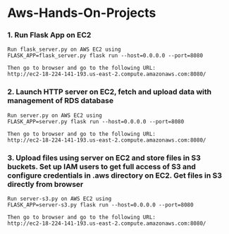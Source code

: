 # Aws-Hands-On-Projects
### 1. Run Flask App on EC2
    Run flask_server.py on AWS EC2 using
    FLASK_APP=flask_server.py flask run --host=0.0.0.0 --port=8080
    
    Then go to browser and go to the following URL:
    http://ec2-18-224-141-193.us-east-2.compute.amazonaws.com:8080/

### 2. Launch HTTP server on EC2, fetch and upload data with management of RDS database
    Run server.py on AWS EC2 using
    FLASK_APP=server.py flask run --host=0.0.0.0 --port=8080
    
    Then go to browser and go to the following URL:
    http://ec2-18-224-141-193.us-east-2.compute.amazonaws.com:8080/
    
### 3. Upload files using server on EC2 and store files in S3 buckets. Set up IAM users to get full access of S3 and configure credentials in .aws directory on EC2. Get files in S3 directly from browser
    Run server-s3.py on AWS EC2 using
    FLASK_APP=server-s3.py flask run --host=0.0.0.0 --port=8080
    
    Then go to browser and go to the following URL:
    http://ec2-18-224-141-193.us-east-2.compute.amazonaws.com:8080/
